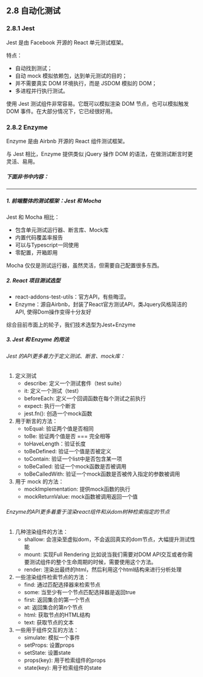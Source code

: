 ## 2.8 自动化测试

### 2.8.1 Jest

Jest 是由 Facebook 开源的 React 单元测试框架。

特点：

- 自动找到测试；
- 自动 mock 模拟依赖包，达到单元测试的目的；
- 并不需要真实 DOM 环境执行，而是 JSDOM 模拟的 DOM； 
- 多进程并行执行测试。

使用 Jest 测试组件非常容易。它既可以模拟渲染 DOM 节点，也可以模拟触发 DOM 事件。在大部分情况下，它已经很好用。



### 2.8.2 Enzyme

Enzyme 是由 Airbnb 开源的 React 组件测试框架。

与 Jest 相比，Enzyme 提供类似 jQuery 操作 DOM 的语法，在做测试断言时更灵活、易用。



##### 下面非书中内容：

***

##### 1. 前端整体的测试框架：Jest 和 Mocha

Jest 和 Mocha 相比：

- 包含单元测试运行器、断言库、Mock库
- 内置代码覆盖率报告
- 可以与Typescript一同使用
- 零配置，开箱即用

Mocha 仅仅是测试运行器，虽然灵活，但需要自己配置很多东西。

##### 2. React 项目测试选型

- react-addons-test-utils：官方API，有些晦涩。
- Enzyme：源自Airbnb，封装了React官方测试API，类Jquery风格简洁的API, 使得Dom操作变得十分友好

综合目前市面上的轮子，我们技术选型为Jest+Enzyme

##### 3. Jest 和 Enzyme 的用法

###### Jest 的API更多着力于定义测试、断言、mock库：

1. 定义测试
   - describe: 定义一个测试套件（test suite）
   - it: 定义一个测试（test）
   - beforeEach: 定义一个回调函数在每个测试之前执行
   - expect: 执行一个断言
   - jest.fn(): 创造一个mock函数
2. 用于断言的方法：
   - toEqual: 验证两个值是否相同
   - toBe: 验证两个值是否 === 完全相等
   - toHaveLength：验证长度
   - toBeDefined: 验证一个值是否被定义
   - toContain: 验证一个list中是否包含某一项
   - toBeCalled: 验证一个mock函数是否被调用
   - toBeCalledWith: 验证一个mock函数是否被传入指定的参数被调用
3. 用于 mock 的方法：
   - mockImplementation: 提供mock函数的执行
   - mockReturnValue: mock函数被调用返回一个值

###### Enzyme的API更多着重于渲染react组件和从dom树种检索指定的节点

1. 几种渲染组件的方法：
   - shallow: 会渲染至虚拟dom，不会返回真实的dom节点，大幅提升测试性能
   - mount: 实现Full Rendering 比如说当我们需要对DOM API交互或者你需要测试组件的整个生命周期的时候，需要使用这个方法。
   - render: 渲染出最终的html，然后利用这个html结构来进行分析处理
2. 一些渲染组件检索节点的方法：
   - find: 通过匹配选择器来检索节点
   - some: 当至少有一个节点匹配选择器是返回true
   - first: 返回集合的第一个节点
   - at: 返回集合的第n个节点
   - html: 获取节点的HTML结构
   - text: 获取节点的文本
3. 一些用于组件交互的方法：
   - simulate: 模拟一个事件
   - setProps: 设置props
   - setState: 设置state
   - props(key): 用于检索组件的props
   - state(key): 用于检索组件的state